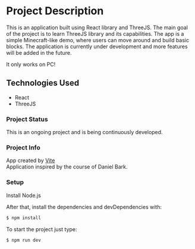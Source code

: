 # Project Description

This is an application built using React library and ThreeJS. The main goal of the project is to learn ThreeJS library and its capabilities. The app is a simple Minecraft-like demo, where users can move around and build basic blocks. The application is currently under development and more features will be added in the future.

It only works on PC!

## Technologies Used
- React
- ThreeJS

### Project Status
This is an ongoing project and is being continuously developed.

### Project Info

App created by [Vite](https://vitejs.dev/)  
Application inspired by the course of Daniel Bark. 

### Setup

Install Node.js

After that, install the dependencies and devDependencies with:

```sh
$ npm install
```

To start the project just type: 

```sh
$ npm run dev
```